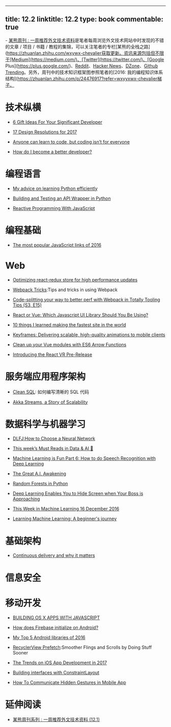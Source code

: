 
---
title: 12.2
linktitle: 12.2
type: book
commentable: true
---

﻿- [某熊周刊 : 一周推荐外文技术资料](https://github.com/wx-chevalier/Coder-Knowledge-Graph/tree/master/Weekly)是笔者每周浏览外文技术网站中时发现的不错的文章 / 项目 / 书籍 / 教程的集锦，可以关注笔者的专栏[某熊的全栈之路](https://zhuanlan.zhihu.com/wxywx-chevalier获取更新。资讯来源包括但不限于[Medium](https://medium.com/)、[Twitter](https://twitter.com/)、[Google Plus](https://plus.google.com/)、[Reddit](https://www.reddit.com/)、[Hacker News](https://news.ycombinator.com/)、[DZone](https://dzone.com/)、[Github Trending](https://github.com/trending)。另外，周刊中的技术知识框架图参照笔者的[2016: 我的编程知识体系结构](https://zhuanlan.zhihu.com/p/24476917?refer=wxyyxwx-chevalier梯子。

# 技术纵横

- [6 Gift Ideas For Your Significant Developer](https://medium.com/code-school/6-gift-ideas-for-your-significant-developer-1ced26105ac3?source=bookmarks---------1----------)

- [17 Design Resolutions for 2017](https://medium.com/ux-power-tools/17-design-resolutions-for-2017-25d4698db075?source=bookmarks---------0----------)

- [Anyone can learn to code, but coding isn’t for everyone](https://medium.com/@rithmschool/anyone-can-learn-to-code-but-coding-isnt-for-everyone-de57aedaed11#.ahcgzb827)

- [How do I become a better developer?](https://github.com/ggomaeng/better-developer-quotes)

# 编程语言

- [My advice on learning Python efficiently](http://www.simplydjango.com/learn-python-efficiently/)

- [Building and Testing an API Wrapper in Python](https://semaphoreci.com/community/tutorials/building-and-testing-an-api-wrapper-in-python)

- [Reactive Programming With JavaScript](https://blog.yipl.com.np/reactive-programming-with-javascript-3e53abf238a4#.cssul4xty)

# 编程基础

- [The most popular JavaScript links of 2016](https://medium.com/statuscode/the-most-popular-javascript-links-of-2016-ddaeca9f08fc#.85v1eycm5)

# Web

- [Optimizing react-redux store for high performance updates](https://medium.com/@lavrton/optimizing-react-redux-store-for-high-performance-updates-3ae6f7f1e4c1?source=reading_list---------1-2---------)

- [Webpack Tricks](https://github.com/rstacruz/webpack-tricks):Tips and tricks in using Webpack

- [Code-splitting your way to better perf with Webpack in Totally Tooling Tips (S3, E15)](https://www.youtube.com/watch?v=QH94CXVv3UE)

- [React or Vue: Which Javascript UI Library Should You Be Using?](https://medium.com/js-dojo/react-or-vue-which-javascript-ui-library-should-you-be-using-543a383608d#.cq7hef3um)

- [10 things I learned making the fastest site in the world](https://hackernoon.com/10-things-i-learned-making-the-fastest-site-in-the-world-18a0e1cdf4a7#.kygkponlp)

- [Keyframes: Delivering scalable, high-quality animations to mobile clients](https://code.facebook.com/posts/354469174916519/)

- [Clean up your Vue modules with ES6 Arrow Functions](https://dotdev.co/clean-up-your-vue-modules-with-es6-arrow-functions-2ef65e348d41?source=reading_list---es6------3-4---------)

- [Introducing the React VR Pre-Release](https://developer.oculus.com/blog/introducing-the-react-vr-pre-release/)

# 服务端应用程序架构

- [Clean SQL](http://jonathansacramento.com/posts/20161119_clean_sql.html): 如何编写清晰的 SQL 代码

- [Akka Streams, a Story of Scalability](https://hackernoon.com/akka-streams-a-story-of-scalability-5d9e7c2d3ac3#.u1c4ccr3f)

# 数据科学与机器学习

- [DLFJ:How to Choose a Neural Network](https://deeplearning4j.org/neuralnetworktable)

- [This week’s Must Reads in Data & AI 💾](https://uiux.blog/this-weeks-must-reads-in-data-ai-d9dff15dfee2?source=bookmarks---------2----------)

- [Machine Learning is Fun Part 6: How to do Speech Recognition with Deep Learning](https://medium.com/@ageitgey/machine-learning-is-fun-part-6-how-to-do-speech-recognition-with-deep-learning-28293c162f7a?source=bookmarks---------4----------)

- [The Great A.I. Awakening](http://www.nytimes.com/2016/12/14/magazine/the-great-ai-awakening.html)

- [Random Forests in Python](http://www.kdnuggets.com/2016/12/random-forests-python.html)

- [Deep Learning Enables You to Hide Screen when Your Boss is Approaching](http://ahogrammer.com/2016/11/15/deep-learning-enables-you-to-hide-screen-when-your-boss-is-approaching/)

- [This Week in Machine Learning 16 December 2016](https://medium.com/udacity/this-week-in-machine-learning-16-december-2016-64539a393c71?source=bookmarks---------1----------)

- [Learning Machine Learning: A beginner's journey](http://muratbuffalo.blogspot.jp/2016/12/learning-machine-learning-beginners.html)

# 基础架构

- [Continuous delivery and why it matters](https://medium.com/@ccverak/continuous-delivery-and-why-it-matters-9e53a0c28538?source=bookmarks---------0----------)

# 信息安全

# 移动开发

- [BUILDING OS X APPS WITH JAVASCRIPT](https://tylergaw.com/articles/building-osx-apps-with-js)

- [How does Firebase initialize on Android?](https://firebase.googleblog.com/2016/12/how-does-firebase-initialize-on-android.html)

- [My Top 5 Android libraries of 2016](https://android.jlelse.eu/my-top-5-android-libraries-of-2016-719b5280a95f?source=bookmarks---------3----------)

- [RecyclerView Prefetch](https://medium.com/google-developers/recyclerview-prefetch-c2f269075710#.ci2i8yl2x):Smoother Flings and Scrolls by Doing Stuff Sooner

- [The Trends on iOS App Development in 2017](https://medium.com/@AppInventiv/the-trends-on-ios-app-development-in-2017-665758b5a500?source=bookmarks---------2----------)

- [Building interfaces with ConstraintLayout](https://medium.com/google-developers/building-interfaces-with-constraintlayout-3958fa38a9f7?source=bookmarks---------4----------)

- [How To Communicate Hidden Gestures in Mobile App](https://uxplanet.org/how-to-communicate-hidden-gestures-in-mobile-app-e55397f4006b#.590v20gtz)

# 延伸阅读

- [某熊周刊系列 : 一周推荐外文技术资料 (12.1)](https://zhuanlan.zhihu.com/p/24516669?refer=wx-chevalier)

    